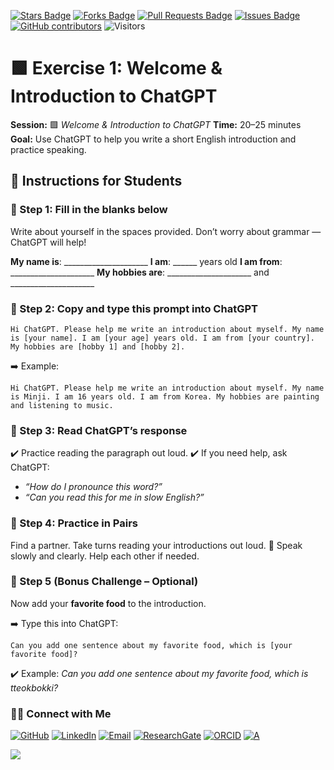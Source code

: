 <a href="https://github.com/drshahizan/short-course/stargazers"><img src="https://img.shields.io/github/stars/drshahizan/short-course" alt="Stars Badge"/></a>
<a href="https://github.com/drshahizan/short-course/network/members"><img src="https://img.shields.io/github/forks/drshahizan/short-course" alt="Forks Badge"/></a>
<a href="https://github.com/drshahizan/short-course/pulls"><img src="https://img.shields.io/github/issues-pr/drshahizan/short-course" alt="Pull Requests Badge"/></a>
<a href="https://github.com/drshahizan/short-course"><img src="https://img.shields.io/github/issues/drshahizan/short-course" alt="Issues Badge"/></a>
<a href="https://github.com/drshahizan/short-course/graphs/contributors"><img alt="GitHub contributors" src="https://img.shields.io/github/contributors/drshahizan/short-course?color=2b9348"></a>
![Visitors](https://api.visitorbadge.io/api/visitors?path=https%3A%2F%2Fgithub.com%2Fdrshahizan%2Fshort-course&labelColor=%23d9e3f0&countColor=%23697689&style=flat)

#  🟩 Exercise 1: Welcome & Introduction to ChatGPT

**Session:** 🟩 *Welcome & Introduction to ChatGPT*
**Time:** 20–25 minutes
**Goal:** Use ChatGPT to help you write a short English introduction and practice speaking.

## 📌 **Instructions for Students**

### 🔹 Step 1: Fill in the blanks below

Write about yourself in the spaces provided. Don’t worry about grammar — ChatGPT will help!

**My name is**: \_\_\_\_\_\_\_\_\_\_\_\_\_\_\_\_\_\_\_\_\_
**I am**: \_\_\_\_\_\_ years old
**I am from**: \_\_\_\_\_\_\_\_\_\_\_\_\_\_\_\_\_\_\_\_\_
**My hobbies are**: \_\_\_\_\_\_\_\_\_\_\_\_\_\_\_\_\_\_\_\_\_ and \_\_\_\_\_\_\_\_\_\_\_\_\_\_\_\_\_\_\_\_\_

### 🔹 Step 2: Copy and type this prompt into ChatGPT

```
Hi ChatGPT. Please help me write an introduction about myself. My name is [your name]. I am [your age] years old. I am from [your country]. My hobbies are [hobby 1] and [hobby 2].
```

➡️ Example:

```
Hi ChatGPT. Please help me write an introduction about myself. My name is Minji. I am 16 years old. I am from Korea. My hobbies are painting and listening to music.
```

### 🔹 Step 3: Read ChatGPT’s response

✔️ Practice reading the paragraph out loud.
✔️ If you need help, ask ChatGPT:

* *“How do I pronounce this word?”*
* *“Can you read this for me in slow English?”*

### 🔹 Step 4: Practice in Pairs

Find a partner. Take turns reading your introductions out loud.
🎤 Speak slowly and clearly. Help each other if needed.

### 🔹 Step 5 (Bonus Challenge – Optional)

Now add your **favorite food** to the introduction.

➡️ Type this into ChatGPT:

```
Can you add one sentence about my favorite food, which is [your favorite food]?
```

✔️ Example:
*Can you add one sentence about my favorite food, which is tteokbokki?*


### 🙌🏻 Connect with Me
<p align="left">
    <a href="https://github.com/drshahizan" target="_blank"><img alt="GitHub" src="https://img.shields.io/badge/-@drshahizan-181717?style=flat-square&logo=GitHub&logoColor=white"></a>
    <a href="https://www.linkedin.com/in/drshahizan" target="_blank"><img alt="LinkedIn" src="https://img.shields.io/badge/-drshahizan-blue?style=flat-square&logo=Linkedin&logoColor=white&link=https://www.linkedin.com/in/drshahizan/"></a>
    <a href="mailto:shahizan@utm.my" target="_blank"><img alt="Email" src="https://img.shields.io/badge/-shahizan@utm.my-c14438?style=flat-square&logo=Gmail&logoColor=white&link=mailto:shahizan@utm.my.com"></a>
    <a href="https://www.researchgate.net/profile/Mohd-Othman-28" target="_blank"><img alt="ResearchGate" src="https://img.shields.io/badge/-ResearchGate-00CCBB?style=flat-square&logo=ResearchGate&logoColor=white"></a>
    <a href="https://orcid.org/0000-0003-4261-1873" target="_blank"><img alt="ORCID" src="https://img.shields.io/badge/-ORCID-A6CE39?style=flat-square&logo=ORCID&logoColor=white"></a> 
 <a href="https://visitorbadge.io/status?path=https%3A%2F%2Fgithub.com%2Fdrshahizan" target="_blank"><img alt="A" src="https://api.visitorbadge.io/api/visitors?path=https%3A%2F%2Fgithub.com%2Fdrshahizan&labelColor=%23697689&countColor=%23555555&style=plastic"></a>
 
![](https://hit.yhype.me/github/profile?user_id=81284918)
</p>

